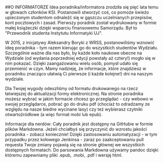 ##O INFORMATORZE
Idea poradnika/informatora zrodziła się pięć lata temu w głowach członków KSI. Postanowili stworzyć coś, co pomoże świeżo upieczonym studentom odnaleźć się w gąszczu uczelnianych przepisów, kont pocztowych i zasad. Pierwszy poradnik został wydrukowany w formie małej książeczki dzięki wsparciu finansowemu Samorządu. Był to "Przewodnik studenta Instytutu Informatyki UJ".

W 2015, z inicjatywy Aleksandry Boryki z WRSS, postanowiliśmy wznowić ideę poradnika - tym razem kierując go do wszystkich studentów Wydziału. Szczególnie ważne dla nas było, by każde koło naukowe obecne na Wydziale (od wydania poprzedniej edycji powstały aż cztery!) mogło się w nim pokazać. Dzięki zaangażowaniu wielu osób, pomysł udało się przemienić w czyn. Mamy nadzieję, że informacje, które znajdziesz w poradniku znacząco ułatwią Ci pierwsze (i każde kolejne!) dni na naszym wydziale.

Dla Twojej wygody odeszliśmy od formatu drukowanego na rzecz łatwiejszej do aktualizacji formy elektronicznej. Na stronie poradnika możesz wybrać w jakim formacie chcesz go przeglądać - czy webowo w swojej przeglądarce, pobrać go do druku pdf (chociaż to odradzamy ze względu na nasze biedne wycinane lasy) czy też wybierasz czytniki otwartoźródłowe (a więc format mobi lub epub).

Informacje dla nerdów: Cały poradnik jest dostępny na GitHubie w formie plików Markdowna. Jeżeli chciałbyś się przyczynić do wzrostu jakości poradnika - zobacz koniecznie! Dzięki zastosowaniu automatyzacji - w tym przypadku przez kołowego Jenkinsa - zaraz po zaakceptowaniu pull requesta Twoje zmiany pojawią się na stronie głównej we wszystkich dostępnych formatach. Do parsowania Markdowna używamy pandoc dzięki któremu zapewniamy pliki .epub, .mobi, .pdf i wersję html.